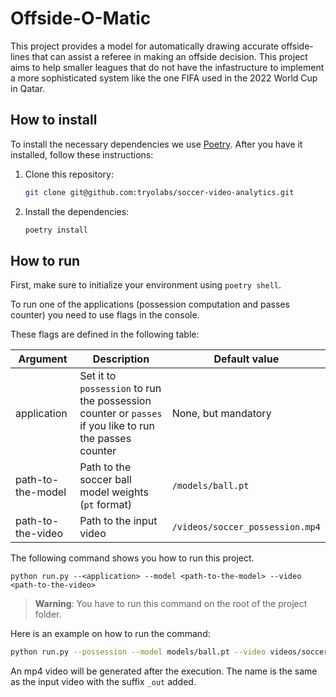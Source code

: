 # Offside-O-Matic

This project provides a model for automatically drawing accurate offside-lines that can assist a referee in making an offside decision. This project aims to help smaller leagues that do not have the infastructure to implement
a more sophisticated system like the one FIFA used in the 2022 World Cup in Qatar.


## How to install

To install the necessary dependencies we use [Poetry](https://python-poetry.org/docs). After you have it installed, follow these instructions:

1. Clone this repository:

   ```bash
   git clone git@github.com:tryolabs/soccer-video-analytics.git
   ```

2. Install the dependencies:

   ```bash
   poetry install
   ```

## How to run

First, make sure to initialize your environment using `poetry shell`.

To run one of the applications (possession computation and passes counter) you need to use flags in the console.

These flags are defined in the following table:

| Argument | Description | Default value |
| ----------- | ----------- | ----------- |
| application | Set it to `possession` to run the possession counter or `passes` if you like to run the passes counter | None, but mandatory |
| path-to-the-model | Path to the soccer ball model weights (`pt` format) | `/models/ball.pt` |
| path-to-the-video | Path to the input video | `/videos/soccer_possession.mp4` |

The following command shows you how to run this project.

```
python run.py --<application> --model <path-to-the-model> --video <path-to-the-video>
```

>__Warning__: You have to run this command on the root of the project folder.

Here is an example on how to run the command:
    
```bash
python run.py --possession --model models/ball.pt --video videos/soccer_possession.mp4
```

An mp4 video will be generated after the execution. The name is the same as the input video with the suffix `_out` added.
